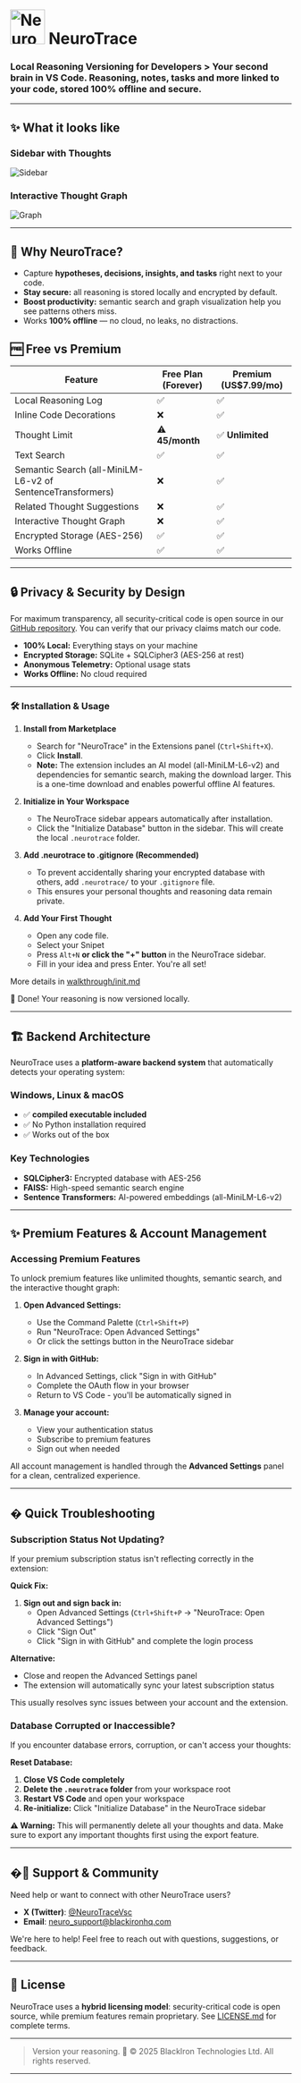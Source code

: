 # <img src="media/neurotrace-icon.svg" alt="NeuroTrace logo" height="62"> NeuroTrace

### Local Reasoning Versioning for Developers > Your second brain in VS Code. Reasoning, notes, tasks and more linked to your code, stored 100% offline and secure. 
 
 ---
 
 ## ✨ What it looks like
 
 ### Sidebar with Thoughts
 
 ![Sidebar](media/sidebar-screenshot.png)
 
 ### Interactive Thought Graph
 
 ![Graph](media/graph-screenshot.png)
 
 ---
 
 ## 🚀 Why NeuroTrace?
 
 * Capture **hypotheses, decisions, insights, and tasks** right next to your code.
 * **Stay secure:** all reasoning is stored locally and encrypted by default.
 * **Boost productivity:** semantic search and graph visualization help you see patterns others miss.
 * Works **100% offline** — no cloud, no leaks, no distractions.


## 🆓 Free vs Premium

| Feature                                                    | Free Plan (Forever) | Premium (US$7.99/mo) |
| ---------------------------------------------------------- | ------------------- | -------------------- |
| Local Reasoning Log                                        | ✅                   | ✅                    |
| Inline Code Decorations                                    | ❌                   | ✅                    |
| Thought Limit                                              | ⚠️ **45/month**      | ✅ **Unlimited**      |
| Text Search                                                | ✅                   | ✅                    |
| Semantic Search (all-MiniLM-L6-v2 of SentenceTransformers) | ❌                   | ✅                    |
| Related Thought Suggestions                                | ❌                   | ✅                    |
| Interactive Thought Graph                                  | ❌                   | ✅                    |
| Encrypted Storage (AES-256)                                | ✅                   | ✅                    |
| Works Offline                                              | ✅                   | ✅                    |

---

## 🔒 Privacy & Security by Design

For maximum transparency, all security-critical code is open source in our [GitHub repository](https://github.com/BlackIron-Technologies/Neurotrace_c). You can verify that our privacy claims match our code.

* **100% Local:** Everything stays on your machine
* **Encrypted Storage:** SQLite + SQLCipher3 (AES-256 at rest)
* **Anonymous Telemetry:** Optional usage stats
* **Works Offline:** No cloud required

---

### 🛠️ Installation & Usage

1.  **Install from Marketplace**
    - Search for "NeuroTrace" in the Extensions panel (`Ctrl+Shift+X`).
    - Click **Install**.
    - **Note:** The extension includes an AI model (all-MiniLM-L6-v2) and dependencies for semantic search, making the download larger. This is a one-time download and enables powerful offline AI features.

2.  **Initialize in Your Workspace**
    - The NeuroTrace sidebar appears automatically after installation.
    - Click the "Initialize Database" button in the sidebar. This will create the local `.neurotrace` folder.

3.  **Add .neurotrace to .gitignore (Recommended)**
    - To prevent accidentally sharing your encrypted database with others, add `.neurotrace/` to your `.gitignore` file.
    - This ensures your personal thoughts and reasoning data remain private.

4.  **Add Your First Thought**
    - Open any code file.
    - Select your Snipet
    - Press `Alt+N` **or click the "+" button** in the NeuroTrace sidebar.
    - Fill in your idea and press Enter. You're all set!
 
   More details in [walkthrough/init.md](walkthrough/init.md)

🎉 Done! Your reasoning is now versioned locally.

---

## 🏗️ Backend Architecture

NeuroTrace uses a **platform-aware backend system** that automatically detects your operating system:

### Windows, Linux & macOS
- ✅ **compiled executable included**
- ✅ No Python installation required
- ✅ Works out of the box

### Key Technologies
- **SQLCipher3:** Encrypted database with AES-256
- **FAISS:** High-speed semantic search engine
- **Sentence Transformers:** AI-powered embeddings (all-MiniLM-L6-v2)

---

## ✨ Premium Features & Account Management

### Accessing Premium Features

To unlock premium features like unlimited thoughts, semantic search, and the interactive thought graph:

1. **Open Advanced Settings:**
   - Use the Command Palette (`Ctrl+Shift+P`)
   - Run "NeuroTrace: Open Advanced Settings"
   - Or click the settings button in the NeuroTrace sidebar

2. **Sign in with GitHub:**
   - In Advanced Settings, click "Sign in with GitHub"
   - Complete the OAuth flow in your browser
   - Return to VS Code - you'll be automatically signed in

3. **Manage your account:**
   - View your authentication status
   - Subscribe to premium features
   - Sign out when needed

All account management is handled through the **Advanced Settings** panel for a clean, centralized experience.

---

## � Quick Troubleshooting

### Subscription Status Not Updating?

If your premium subscription status isn't reflecting correctly in the extension:

**Quick Fix:**
1. **Sign out and sign back in:**
   - Open Advanced Settings (`Ctrl+Shift+P` → "NeuroTrace: Open Advanced Settings")
   - Click "Sign Out"
   - Click "Sign in with GitHub" and complete the login process

**Alternative:**
- Close and reopen the Advanced Settings panel
- The extension will automatically sync your latest subscription status

This usually resolves sync issues between your account and the extension.

### Database Corrupted or Inaccessible?

If you encounter database errors, corruption, or can't access your thoughts:

**Reset Database:**
1. **Close VS Code completely**
2. **Delete the `.neurotrace` folder** from your workspace root
3. **Restart VS Code** and open your workspace
4. **Re-initialize:** Click "Initialize Database" in the NeuroTrace sidebar

**⚠️ Warning:** This will permanently delete all your thoughts and data. Make sure to export any important thoughts first using the export feature.

---

## �💬 Support & Community

Need help or want to connect with other NeuroTrace users?

- **X (Twitter)**: [@NeuroTraceVsc](https://x.com/NeuroTraceVsc)
- **Email**: neuro_support@blackironhq.com

We're here to help! Feel free to reach out with questions, suggestions, or feedback.

---

## 📄 License

NeuroTrace uses a **hybrid licensing model**: security-critical code is open source, while premium features remain proprietary. See [LICENSE.md](LICENSE.md) for complete terms.

---
> Version your reasoning.  🧠
> © 2025 BlackIron Technologies Ltd. All rights reserved.
---